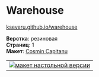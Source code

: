 # Warehouse #

[kseveru.github.io/warehouse](https://kseveru.github.io/warehouse/ "Открыть проект")

**Верстка**: резиновая  
**Страниц**: 1  
**Макет**: [Cosmin Capitanu](https://dribbble.com/Radium)

<table>
  <tr>
    <td>
      <a href="https://kseveru.github.io/img/preview-warehouse.png" title="Открыть макет">
        <img src="https://kseveru.github.io/img/preview-warehouse-small.png" alt="макет настольной версии">
      </a>
    </td>
  </tr>
</table>
